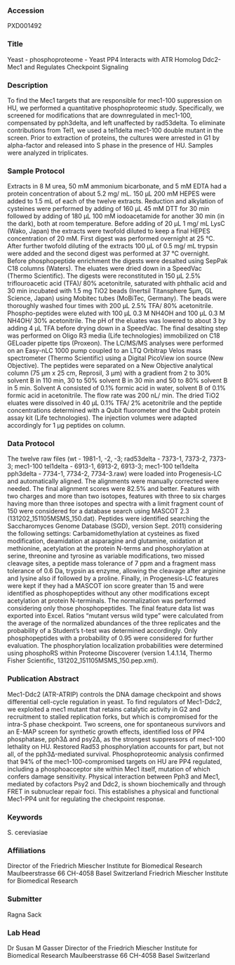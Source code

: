 ### Accession
PXD001492

### Title
Yeast - phosphoproteome -  Yeast PP4 Interacts with ATR Homolog Ddc2-Mec1 and Regulates Checkpoint Signaling

### Description
To find the Mec1 targets that are responsible for mec1-100 suppression on HU, we performed a quantitative phosphoproteomic study. Specifically, we screened for modifications that are downregulated in mec1-100, compensated by pph3delta, and left unaffected by rad53delta. To eliminate contributions from Tel1, we used a tel1delta mec1-100 double mutant in the screen. Prior to extraction of proteins, the cultures were arrested in G1 by alpha-factor and released into S phase in the presence of HU.  Samples were analyzed in triplicates.

### Sample Protocol
Extracts in 8 M urea, 50 mM ammonium bicarbonate, and 5 mM EDTA had a protein concentration of about 5.2 mg/ mL. 150 μL 200 mM HEPES were added to 1.5 mL of each of the twelve extracts. Reduction and alkylation of cysteines were performed by adding of 160 μL 45 mM DTT for 30 min followed by adding of 180 μL 100 mM iodoacetamide for another 30 min (in the dark), both at room temperature. Before adding of 20 μL 1 mg/ mL LysC (Wako, Japan) the extracts were twofold diluted to keep a final HEPES concentration of 20 mM. First digest was performed overnight at 25 °C. After further twofold diluting of the extracts 100 μL of 0.5 mg/ mL trypsin were added and the second digest was performed at 37 °C overnight. Before phosphopeptide enrichment the digests were desalted using SepPak C18 columns (Waters). The eluates were dried down in a SpeedVac (Thermo Scientific). The digests were reconstituted in 150 μL 2.5% triflouroacetic acid (TFA)/ 80% acetonitrile, saturated with phthalic acid and 30 min incubated with 1.5 mg TiO2 beads (Inertsil Titansphere 5µm, GL Science, Japan) using Mobitec tubes (MoBiTec, Germany). The beads were thoroughly washed four times with 200 μL 2.5% TFA/ 80% acetonitrile. Phospho-peptides were eluted with 100 μL 0.3 M NH4OH and 100 μL 0.3 M NH4OH/ 30% acetonitrile. The pH of the eluates was lowered to about 3 by adding 4 μL TFA before drying down in a SpeedVac. The final desalting step was performed on Oligo R3 media (Life technologies) immobilized on C18 GELoader pipette tips (Proxeon). The LC/MS/MS analyses were performed on an Easy-nLC 1000 pump coupled to an LTQ Orbitrap Velos mass spectrometer (Thermo Scientific) using a Digital PicoView ion source (New Objective). The peptides were separated on a New Objective analytical column (75 μm x 25 cm, Reprosil, 3 μm) with a gradient from 2 to 30% solvent B in 110 min, 30 to 50% solvent B in 30 min and 50 to 80% solvent B in 5 min. Solvent A consisted of 0.1% formic acid in water, solvent B of 0.1% formic acid in acetonitrile. The flow rate was 200 nL/ min. The dried TiO2 eluates were dissolved in 40 μL 0.1% TFA/ 2% acetonitrile and the peptide concentrations determined with a Qubit fluorometer and the Qubit protein assay kit (Life technologies). The injection volumes were adapted accordingly for 1 μg peptides on column.

### Data Protocol
The twelve raw files (wt - 1981-1, -2, -3; rad53delta - 7373-1, 7373-2, 7373-3; mec1-100 tel1delta - 6913-1, 6913-2, 6913-3; mec1-100 tel1delta pph3delta - 7734-1, 7734-2, 7734-3.raw) were loaded into Progenesis-LC and automatically aligned. The alignments were manually corrected were needed. The final alignment scores were 82.5% and better. Features with two charges and more than two isotopes, features with three to six charges having more than three isotopes and spectra with a limit fragment count of 150 were considered for a database search using MASCOT 2.3 (131202_151105MSMS_150.dat). Peptides were identified searching the Saccharomyces Genome Database (SGD), version Sept. 2011) considering the following settings: Carbamidomethylation at cysteines as fixed modification, deamidation at asparagine and glutamine, oxidation at methionine, acetylation at the protein N-terms and phosphorylation at serine, threonine and tyrosine as variable modifications, two missed cleavage sites, a peptide mass tolerance of 7 ppm and a fragment mass tolerance of 0.6 Da, trypsin as enzyme, allowing the cleavage after arginine and lysine also if followed by a proline. Finally, in Progenesis-LC features were kept if they had a MASCOT ion score greater than 15 and were identified as phosphopeptides without any other modifications except acetylation at protein N-terminals. The normalization was performed considering only those phosphopeptides. The final feature data list was exported into Excel. Ratios “mutant versus wild type” were calculated from the average of the normalized abundances of the three replicates and the probability of a Student’s t-test was determined accordingly. Only phosphopeptides with a probability of 0.95 were considered for further evaluation. The phosphorylation localization probabilities were determined using phosphoRS within Proteome Discoverer (version 1.4.1.14, Thermo Fisher Scientific, 131202_151105MSMS_150.pep.xml).

### Publication Abstract
Mec1-Ddc2 (ATR-ATRIP) controls the DNA damage checkpoint and shows differential cell-cycle regulation in yeast. To find regulators of Mec1-Ddc2, we exploited a mec1 mutant that retains catalytic activity in G2 and recruitment to stalled replication forks, but which is compromised for the intra-S phase checkpoint. Two screens, one for spontaneous survivors and an E-MAP screen for synthetic growth effects, identified loss of PP4 phosphatase, pph3&#x394; and psy2&#x394;, as the strongest suppressors of mec1-100 lethality on HU. Restored Rad53 phosphorylation accounts for part, but not all, of the pph3&#x394;-mediated survival. Phosphoproteomic analysis confirmed that 94% of the mec1-100-compromised targets on HU are PP4 regulated, including a phosphoacceptor site within Mec1 itself, mutation of which confers damage sensitivity. Physical interaction between Pph3 and Mec1, mediated by cofactors Psy2 and Ddc2, is shown biochemically and through FRET in subnuclear repair foci. This establishes a physical and functional Mec1-PP4 unit for regulating the checkpoint response.

### Keywords
S. cereviasiae

### Affiliations
Director of the Friedrich Miescher Institute for Biomedical Research  Maulbeerstrasse 66 CH-4058 Basel Switzerland
Friedrich Miescher Institute for Biomedical Research

### Submitter
Ragna Sack

### Lab Head
Dr Susan M Gasser
Director of the Friedrich Miescher Institute for Biomedical Research  Maulbeerstrasse 66 CH-4058 Basel Switzerland


